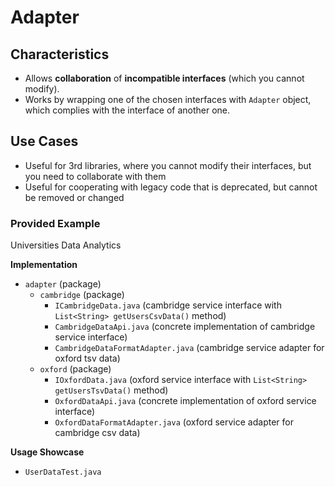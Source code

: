 # Adapter

## Characteristics
- Allows **collaboration** of **incompatible interfaces** (which you cannot modify).
- Works by wrapping one of the chosen interfaces with `Adapter` object, which complies with the interface of another one.

## Use Cases
- Useful for 3rd libraries, where you cannot modify their interfaces, but you need to collaborate with them
- Useful for cooperating with legacy code that is deprecated, but cannot be removed or changed

### Provided Example
Universities Data Analytics

**Implementation**
- `adapter` (package)
  - `cambridge` (package)
    - `ICambridgeData.java` (cambridge service interface with `List<String> getUsersCsvData()` method)
    - `CambridgeDataApi.java` (concrete implementation of cambridge service interface)
    - `CambridgeDataFormatAdapter.java` (cambridge service adapter for oxford tsv data)
  - `oxford` (package)
    - `IOxfordData.java` (oxford service interface with `List<String> getUsersTsvData()` method)
    - `OxfordDataApi.java` (concrete implementation of oxford service interface)
    - `OxfordDataFormatAdapter.java` (oxford service adapter for cambridge csv data)

**Usage Showcase**
- `UserDataTest.java`